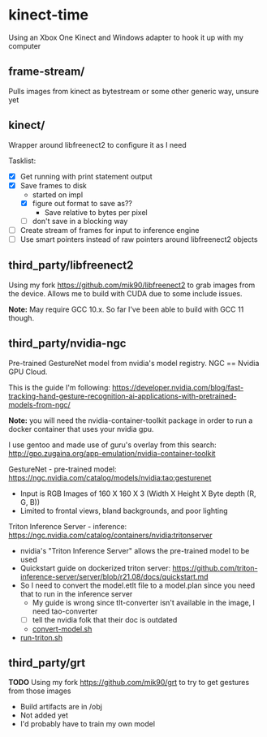 # kinect-time
Using an Xbox One Kinect and Windows adapter to hook it up with my computer


## frame-stream/
Pulls images from kinect as bytestream or some other generic way, unsure yet

## kinect/
Wrapper around libfreenect2 to configure it as I need

Tasklist:
- [x] Get running with print statement output
- [x] Save frames to disk
    - started on impl
    - [x] figure out format to save as??
        - Save relative to bytes per pixel
    - [ ] don't save in a blocking way
- [ ] Create stream of frames for input to inference engine
- [ ] Use smart pointers instead of raw pointers around libfreenect2 objects

## third_party/libfreenect2
Using my fork https://github.com/mik90/libfreenect2 to grab images from the device. Allows me to build with CUDA due to some include issues.

**Note:** May require GCC 10.x. So far I've been able to build with GCC 11 though.

## third_party/nvidia-ngc
Pre-trained GestureNet model from nvidia's model registry. NGC == Nvidia GPU Cloud.

This is the guide I'm following: https://developer.nvidia.com/blog/fast-tracking-hand-gesture-recognition-ai-applications-with-pretrained-models-from-ngc/

**Note:** you will need the nvidia-container-toolkit package in order to run a docker container that uses your nvidia gpu.

I use gentoo and made use of guru's overlay from this search: http://gpo.zugaina.org/app-emulation/nvidia-container-toolkit

GestureNet - pre-trained model: https://ngc.nvidia.com/catalog/models/nvidia:tao:gesturenet
- Input is RGB Images of 160 X 160 X 3 (Width X Height X Byte depth (R, G, B))
- Limited to frontal views, bland backgrounds, and poor lighting

Triton Inference Server - inference: https://ngc.nvidia.com/catalog/containers/nvidia:tritonserver
- nvidia's "Triton Inference Server" allows the pre-trained model to be used
- Quickstart guide on dockerized triton server: https://github.com/triton-inference-server/server/blob/r21.08/docs/quickstart.md
- So I need to convert the model.etlt file to a model.plan since you need that to run in the inference server
    - My guide is wrong since tlt-converter isn't available in the image, I need tao-converter
    - [ ] tell the nvidia folk that their doc is outdated
    - [convert-model.sh](convert-model.sh)
- [run-triton.sh](run-triton.sh)


## third_party/grt
**TODO**
Using my fork https://github.com/mik90/grt to try to get gestures from those images
- Build artifacts are in /obj
- Not added yet
- I'd probably have to train my own model
